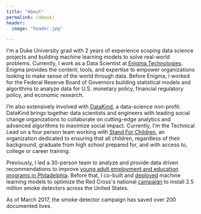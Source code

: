```yaml
---
title: "About"
permalink: /about/
header:
  image: "header.jpg"

---
```


I'm a Duke University grad with 2 years of experience scoping data science projects and building machine learning models to solve real-world problems. Currently, I work as a Data Scientist at [Enigma Technologies](https://www.enigma.com/). Enigma provides the content, tools, and expertise to empower organizations looking to make sense of the world through data. Before Enigma, I worked for the Federal Reserve Board of Governors building statistical models and algorithms to analyze data for U.S. monetary policy, financial regulatory policy, and economic research.

I’m also extensively involved with [DataKind](http://www.datakind.org/), a data-science non-profit. DataKind brings together data scientists and engineers with leading social change organizations to collaborate on cutting-edge analytics and advanced algorithms to maximize social impact. Currently, I'm the Technical Lead on a four person team working with [Stand For Children](http://stand.org/), an organization dedicated to ensuring that all children, regardless of their background, graduate from high school prepared for, and with access to, college or career training.

Previously, I led a 30-person team to analyze and provide data driven recommendations to improve [young adult employment and education programs in Philadelphia](https://www.pyninc.org/). Before that, I co-built and [deployed](http://home-fire-risk.github.io/smoke_alarm_map/) machine learning models to optimize the Red Cross's national [campaign](http://www.redcross.org/get-help/prepare-for-emergencies/types-of-emergencies/fire/prevent-home-fire) to install 2.5 million smoke detectors across the United States.

As of March 2017, the smoke detector campaign has saved over 200 documented lives.

